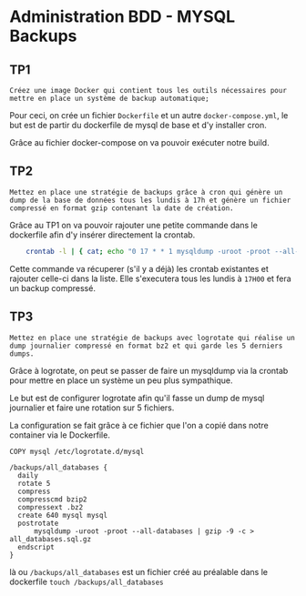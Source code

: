 # Administration BDD - MYSQL Backups 

## TP1 

```
Créez une image Docker qui contient tous les outils nécessaires pour mettre en place un système de backup automatique;
```

Pour ceci, on crée un fichier `Dockerfile` et un autre `docker-compose.yml`, le but est de partir du dockerfile de mysql de base et d'y installer cron.

Grâce au fichier docker-compose on va pouvoir exécuter notre build.

## TP2

```
Mettez en place une stratégie de backups grâce à cron qui génère un dump de la base de données tous les lundis à 17h et génère un fichier compressé en format gzip contenant la date de création.
```

Grâce au TP1 on va pouvoir rajouter une petite commande dans le dockerfile afin d'y insérer directement la crontab.

```bash
    crontab -l | { cat; echo "0 17 * * 1 mysqldump -uroot -proot --all-databases | gzip -9 -c > /backups/all_databases_$(date +\%Y-\%m-\%d-\%H:\%M:\%S).sql.gz"; } | crontab -
```

Cette commande va récuperer (s'il y a déjà) les crontab existantes et rajouter celle-ci dans la liste.
Elle s'executera tous les lundis à `17H00` et fera un backup compressé.


## TP3

```
Mettez en place une stratégie de backups avec logrotate qui réalise un dump journalier compressé en format bz2 et qui garde les 5 derniers dumps.
```

Grâce à logrotate, on peut se passer de faire un mysqldump via la crontab pour mettre en place un système un peu plus sympathique.

Le but est de configurer logrotate afin qu'il fasse un dump de mysql journalier et faire une rotation sur 5 fichiers.

La configuration se fait grâce à ce fichier que l'on a copié dans notre container via le Dockerfile.

`COPY mysql /etc/logrotate.d/mysql`

```
/backups/all_databases {
  daily
  rotate 5
  compress
  compresscmd bzip2
  compressext .bz2
  create 640 mysql mysql
  postrotate
      mysqldump -uroot -proot --all-databases | gzip -9 -c > all_databases.sql.gz
  endscript
}
```

là ou `/backups/all_databases` est un fichier créé au préalable dans le dockerfile `touch /backups/all_databases`
